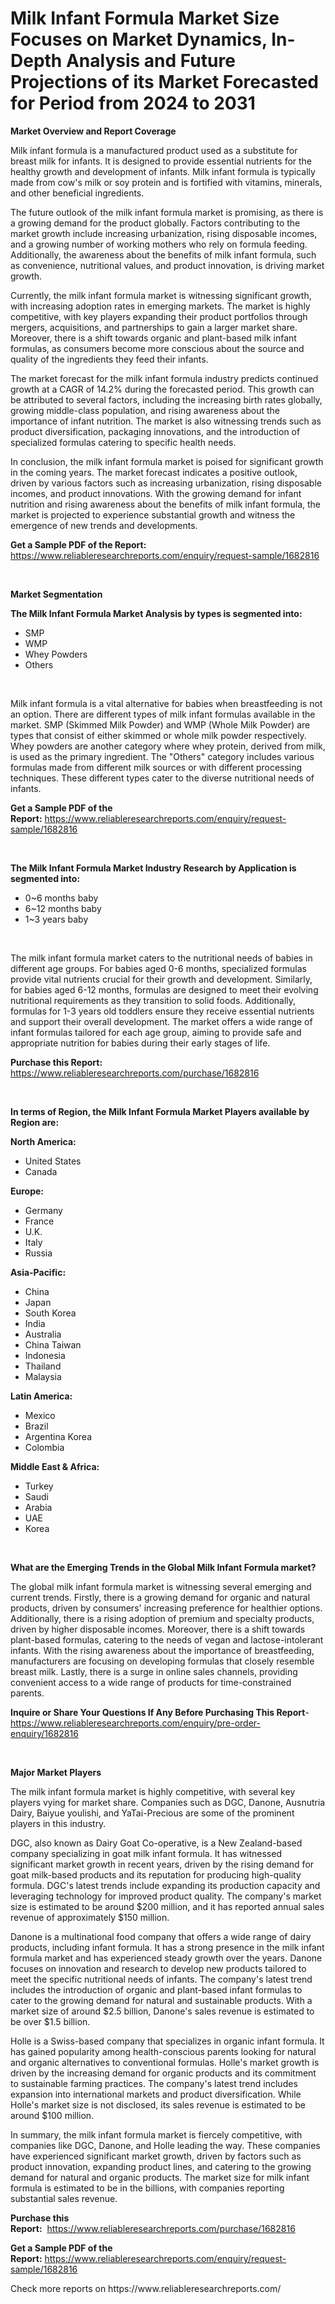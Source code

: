 <p><h1>Milk Infant Formula Market Size Focuses on Market Dynamics, In-Depth Analysis and Future Projections of its Market Forecasted for Period from 2024 to 2031</h1></p><p><strong>Market Overview and Report Coverage</strong></p>
<p><p>Milk infant formula is a manufactured product used as a substitute for breast milk for infants. It is designed to provide essential nutrients for the healthy growth and development of infants. Milk infant formula is typically made from cow's milk or soy protein and is fortified with vitamins, minerals, and other beneficial ingredients.</p><p>The future outlook of the milk infant formula market is promising, as there is a growing demand for the product globally. Factors contributing to the market growth include increasing urbanization, rising disposable incomes, and a growing number of working mothers who rely on formula feeding. Additionally, the awareness about the benefits of milk infant formula, such as convenience, nutritional values, and product innovation, is driving market growth.</p><p>Currently, the milk infant formula market is witnessing significant growth, with increasing adoption rates in emerging markets. The market is highly competitive, with key players expanding their product portfolios through mergers, acquisitions, and partnerships to gain a larger market share. Moreover, there is a shift towards organic and plant-based milk infant formulas, as consumers become more conscious about the source and quality of the ingredients they feed their infants.</p><p>The market forecast for the milk infant formula industry predicts continued growth at a CAGR of 14.2% during the forecasted period. This growth can be attributed to several factors, including the increasing birth rates globally, growing middle-class population, and rising awareness about the importance of infant nutrition. The market is also witnessing trends such as product diversification, packaging innovations, and the introduction of specialized formulas catering to specific health needs.</p><p>In conclusion, the milk infant formula market is poised for significant growth in the coming years. The market forecast indicates a positive outlook, driven by various factors such as increasing urbanization, rising disposable incomes, and product innovations. With the growing demand for infant nutrition and rising awareness about the benefits of milk infant formula, the market is projected to experience substantial growth and witness the emergence of new trends and developments.</p></p>
<p><strong>Get a Sample PDF of the Report:</strong> <a href="https://www.reliableresearchreports.com/enquiry/request-sample/1682816">https://www.reliableresearchreports.com/enquiry/request-sample/1682816</a></p>
<p>&nbsp;</p>
<p><strong>Market Segmentation</strong></p>
<p><strong>The Milk Infant Formula Market Analysis by types is segmented into:</strong></p>
<p><ul><li>SMP</li><li>WMP</li><li>Whey Powders</li><li>Others</li></ul></p>
<p>&nbsp;</p>
<p><p>Milk infant formula is a vital alternative for babies when breastfeeding is not an option. There are different types of milk infant formulas available in the market. SMP (Skimmed Milk Powder) and WMP (Whole Milk Powder) are types that consist of either skimmed or whole milk powder respectively. Whey powders are another category where whey protein, derived from milk, is used as the primary ingredient. The "Others" category includes various formulas made from different milk sources or with different processing techniques. These different types cater to the diverse nutritional needs of infants.</p></p>
<p><strong>Get a Sample PDF of the Report:</strong>&nbsp;<a href="https://www.reliableresearchreports.com/enquiry/request-sample/1682816">https://www.reliableresearchreports.com/enquiry/request-sample/1682816</a></p>
<p>&nbsp;</p>
<p><strong>The Milk Infant Formula Market Industry Research by Application is segmented into:</strong></p>
<p><ul><li>0~6 months baby</li><li>6~12 months baby</li><li>1~3 years baby</li></ul></p>
<p>&nbsp;</p>
<p><p>The milk infant formula market caters to the nutritional needs of babies in different age groups. For babies aged 0-6 months, specialized formulas provide vital nutrients crucial for their growth and development. Similarly, for babies aged 6-12 months, formulas are designed to meet their evolving nutritional requirements as they transition to solid foods. Additionally, formulas for 1-3 years old toddlers ensure they receive essential nutrients and support their overall development. The market offers a wide range of infant formulas tailored for each age group, aiming to provide safe and appropriate nutrition for babies during their early stages of life.</p></p>
<p><strong>Purchase this Report:</strong>&nbsp; <a href="https://www.reliableresearchreports.com/purchase/1682816">https://www.reliableresearchreports.com/purchase/1682816</a></p>
<p>&nbsp;</p>
<p><strong>In terms of Region, the Milk Infant Formula Market Players available by Region are:</strong></p>
<p>
    <p> <strong> North America: </strong>
        <ul>
            <li>United States</li>
            <li>Canada</li>
        </ul>
        </p> 
    <p> <strong> Europe: </strong>
        <ul>
            <li>Germany</li>
            <li>France</li>
            <li>U.K.</li>
            <li>Italy</li>
            <li>Russia</li>
        </ul>
        </p> 
    <p> <strong> Asia-Pacific: </strong>
        <ul>
            <li>China</li>
            <li>Japan</li>
            <li>South Korea</li>
            <li>India</li>
            <li>Australia</li>
            <li>China Taiwan</li>
            <li>Indonesia</li>
            <li>Thailand</li>
            <li>Malaysia</li>
        </ul>
        </p> 
    <p> <strong> Latin America: </strong>
        <ul>
            <li>Mexico</li>
            <li>Brazil</li>
            <li>Argentina Korea</li>
            <li>Colombia</li>
        </ul>
        </p> 
    <p> <strong> Middle East & Africa: </strong>
        <ul>
            <li>Turkey</li>
            <li>Saudi</li>
            <li>Arabia</li>
            <li>UAE</li>
            <li>Korea</li>
        </ul>
    </p>
    </p>
<p>&nbsp;</p>
<p><strong>What are the Emerging Trends in the Global Milk Infant Formula market?</strong></p>
<p><p>The global milk infant formula market is witnessing several emerging and current trends. Firstly, there is a growing demand for organic and natural products, driven by consumers' increasing preference for healthier options. Additionally, there is a rising adoption of premium and specialty products, driven by higher disposable incomes. Moreover, there is a shift towards plant-based formulas, catering to the needs of vegan and lactose-intolerant infants. With the rising awareness about the importance of breastfeeding, manufacturers are focusing on developing formulas that closely resemble breast milk. Lastly, there is a surge in online sales channels, providing convenient access to a wide range of products for time-constrained parents.</p></p>
<p><strong>Inquire or Share Your Questions If Any Before Purchasing This Report</strong>- <a href="https://www.reliableresearchreports.com/enquiry/pre-order-enquiry/1682816">https://www.reliableresearchreports.com/enquiry/pre-order-enquiry/1682816</a></p>
<p>&nbsp;</p>
<p><strong>Major Market Players</strong></p>
<p><p>The milk infant formula market is highly competitive, with several key players vying for market share. Companies such as DGC, Danone, Ausnutria Dairy, Baiyue youlishi, and YaTai-Precious are some of the prominent players in this industry. </p><p>DGC, also known as Dairy Goat Co-operative, is a New Zealand-based company specializing in goat milk infant formula. It has witnessed significant market growth in recent years, driven by the rising demand for goat milk-based products and its reputation for producing high-quality formula. DGC's latest trends include expanding its production capacity and leveraging technology for improved product quality. The company's market size is estimated to be around $200 million, and it has reported annual sales revenue of approximately $150 million.</p><p>Danone is a multinational food company that offers a wide range of dairy products, including infant formula. It has a strong presence in the milk infant formula market and has experienced steady growth over the years. Danone focuses on innovation and research to develop new products tailored to meet the specific nutritional needs of infants. The company's latest trend includes the introduction of organic and plant-based infant formulas to cater to the growing demand for natural and sustainable products. With a market size of around $2.5 billion, Danone's sales revenue is estimated to be over $1.5 billion.</p><p>Holle is a Swiss-based company that specializes in organic infant formula. It has gained popularity among health-conscious parents looking for natural and organic alternatives to conventional formulas. Holle's market growth is driven by the increasing demand for organic products and its commitment to sustainable farming practices. The company's latest trend includes expansion into international markets and product diversification. While Holle's market size is not disclosed, its sales revenue is estimated to be around $100 million.</p><p>In summary, the milk infant formula market is fiercely competitive, with companies like DGC, Danone, and Holle leading the way. These companies have experienced significant market growth, driven by factors such as product innovation, expanding product lines, and catering to the growing demand for natural and organic products. The market size for milk infant formula is estimated to be in the billions, with companies reporting substantial sales revenue.</p></p>
<p><strong>Purchase this Report:</strong>&nbsp;&nbsp;<a href="https://www.reliableresearchreports.com/purchase/1682816">https://www.reliableresearchreports.com/purchase/1682816</a></p>
<p></p>
<p><strong>Get a Sample PDF of the Report:</strong>&nbsp;<a href="https://www.reliableresearchreports.com/enquiry/request-sample/1682816">https://www.reliableresearchreports.com/enquiry/request-sample/1682816</a></p>
<p>Check more reports on https://www.reliableresearchreports.com/</p>